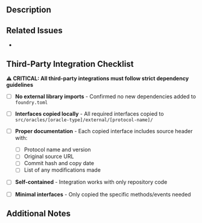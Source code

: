 ## Description

<!-- Provide a clear and concise description of what this PR does -->

## Related Issues

<!-- Link to related issues using "Fixes #123", "Closes #123", or "Relates to #123" -->
- 

## Third-Party Integration Checklist

<!-- Complete this section ONLY if your PR integrates with external protocols -->

**⚠️ CRITICAL: All third-party integrations must follow strict dependency guidelines**

- [ ] **No external library imports** - Confirmed no new dependencies added to `foundry.toml`
- [ ] **Interfaces copied locally** - All required interfaces copied to `src/oracles/[oracle-type]/external/[protocol-name]/`
- [ ] **Proper documentation** - Each copied interface includes source header with:
  - [ ] Protocol name and version
  - [ ] Original source URL
  - [ ] Commit hash and copy date
  - [ ] List of any modifications made
- [ ] **Self-contained** - Integration works with only repository code
- [ ] **Minimal interfaces** - Only copied the specific methods/events needed


## Additional Notes

<!-- Add any additional context, screenshots, or notes for reviewers -->

